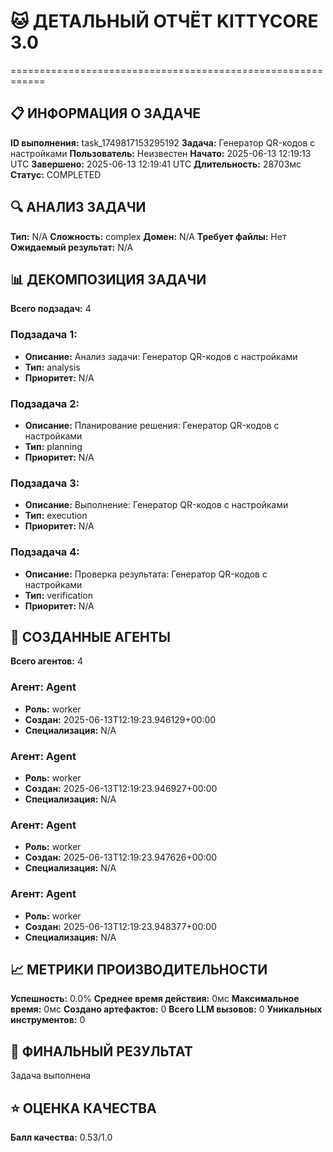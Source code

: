 # 🐱 ДЕТАЛЬНЫЙ ОТЧЁТ KITTYCORE 3.0
============================================================

## 📋 ИНФОРМАЦИЯ О ЗАДАЧЕ
**ID выполнения:** task_1749817153295192
**Задача:** Генератор QR-кодов с настройками
**Пользователь:** Неизвестен
**Начато:** 2025-06-13 12:19:13 UTC
**Завершено:** 2025-06-13 12:19:41 UTC
**Длительность:** 28703мс
**Статус:** COMPLETED

## 🔍 АНАЛИЗ ЗАДАЧИ
**Тип:** N/A
**Сложность:** complex
**Домен:** N/A
**Требует файлы:** Нет
**Ожидаемый результат:** N/A

## 📊 ДЕКОМПОЗИЦИЯ ЗАДАЧИ
**Всего подзадач:** 4

### Подзадача 1:
- **Описание:** Анализ задачи: Генератор QR-кодов с настройками
- **Тип:** analysis
- **Приоритет:** N/A

### Подзадача 2:
- **Описание:** Планирование решения: Генератор QR-кодов с настройками
- **Тип:** planning
- **Приоритет:** N/A

### Подзадача 3:
- **Описание:** Выполнение: Генератор QR-кодов с настройками
- **Тип:** execution
- **Приоритет:** N/A

### Подзадача 4:
- **Описание:** Проверка результата: Генератор QR-кодов с настройками
- **Тип:** verification
- **Приоритет:** N/A

## 🤖 СОЗДАННЫЕ АГЕНТЫ
**Всего агентов:** 4

### Агент: Agent
- **Роль:** worker
- **Создан:** 2025-06-13T12:19:23.946129+00:00
- **Специализация:** N/A

### Агент: Agent
- **Роль:** worker
- **Создан:** 2025-06-13T12:19:23.946927+00:00
- **Специализация:** N/A

### Агент: Agent
- **Роль:** worker
- **Создан:** 2025-06-13T12:19:23.947626+00:00
- **Специализация:** N/A

### Агент: Agent
- **Роль:** worker
- **Создан:** 2025-06-13T12:19:23.948377+00:00
- **Специализация:** N/A

## 📈 МЕТРИКИ ПРОИЗВОДИТЕЛЬНОСТИ
**Успешность:** 0.0%
**Среднее время действия:** 0мс
**Максимальное время:** 0мс
**Создано артефактов:** 0
**Всего LLM вызовов:** 0
**Уникальных инструментов:** 0

## 🎯 ФИНАЛЬНЫЙ РЕЗУЛЬТАТ
Задача выполнена

## ⭐ ОЦЕНКА КАЧЕСТВА
**Балл качества:** 0.53/1.0
